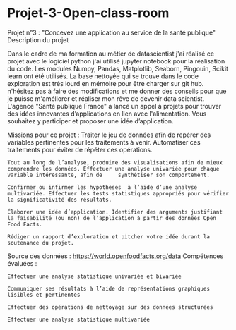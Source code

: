 # Projet-3-Open-class-room

Projet n°3 : "Concevez une application au service de la santé publique"
Description du projet

Dans le cadre de ma formation au métier de datascientist j'ai réalisé ce projet avec le logiciel python j'ai utilisé  jupyter notebook pour la réalisation du code. Les modules 
Numpy, Pandas, Matplotlib, Seaborn, Pingouin, Scikit learn ont été utilisés.
La base nettoyée qui se trouve dans le code exploration est trés lourd en mémoire pour être charger sur git hub. n'hésitez pas à faire des modifications et me donner des conseils pour que je puisse m'améliorer et réaliser mon rêve de devenir data scientist.
L'agence "Santé publique France" a lancé un appel à projets pour trouver des idées innovantes d’applications en lien avec l'alimentation. Vous souhaitez y participer et proposer 
une idée d’application. 

Missions pour ce projet :
	Traiter le jeu de données afin de repérer des variables pertinentes pour les traitements à venir. Automatiser ces traitements pour éviter de répéter ces opérations.
	
	Tout au long de l’analyse, produire des visualisations afin de mieux comprendre les données. Effectuer une analyse univariée pour chaque variable intéressante, afin de 	synthétiser son comportement.
	
	Confirmer ou infirmer les hypothèses  à l’aide d’une analyse multivariée. Effectuer les tests statistiques appropriés pour vérifier la significativité des résultats.
	
	Élaborer une idée d’application. Identifier des arguments justifiant la faisabilité (ou non) de l’application à partir des données Open Food Facts.
	
	Rédiger un rapport d’exploration et pitcher votre idée durant la soutenance du projet.

Source des données : https://world.openfoodfacts.org/data
Compétences évaluées :

	Effectuer une analyse statistique univariée et bivariée
	
	Communiquer ses résultats à l’aide de représentations graphiques lisibles et pertinentes
	
	Effectuer des opérations de nettoyage sur des données structurées
	
	Effectuer une analyse statistique multivariée
